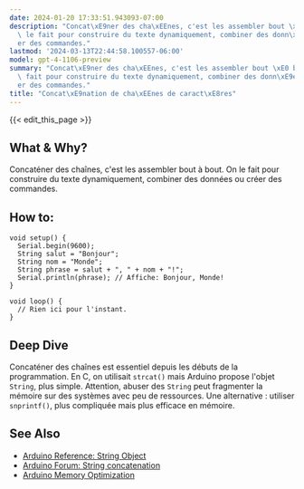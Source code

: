 ```yaml
---
date: 2024-01-20 17:33:51.943093-07:00
description: "Concat\xE9ner des cha\xEEnes, c'est les assembler bout \xE0 bout. On\
  \ le fait pour construire du texte dynamiquement, combiner des donn\xE9es ou cr\xE9\
  er des commandes."
lastmod: '2024-03-13T22:44:58.100557-06:00'
model: gpt-4-1106-preview
summary: "Concat\xE9ner des cha\xEEnes, c'est les assembler bout \xE0 bout. On le\
  \ fait pour construire du texte dynamiquement, combiner des donn\xE9es ou cr\xE9\
  er des commandes."
title: "Concat\xE9nation de cha\xEEnes de caract\xE8res"
---
```


{{< edit_this_page >}}

## What & Why?
Concaténer des chaînes, c'est les assembler bout à bout. On le fait pour construire du texte dynamiquement, combiner des données ou créer des commandes.

## How to:
```Arduino
void setup() {
  Serial.begin(9600);
  String salut = "Bonjour";
  String nom = "Monde";
  String phrase = salut + ", " + nom + "!";
  Serial.println(phrase); // Affiche: Bonjour, Monde!
}

void loop() {
  // Rien ici pour l'instant.
}
```

## Deep Dive
Concaténer des chaînes est essentiel depuis les débuts de la programmation. En C, on utilisait `strcat()` mais Arduino propose l'objet `String`, plus simple. Attention, abuser des `String` peut fragmenter la mémoire sur des systèmes avec peu de ressources. Une alternative : utiliser `snprintf()`, plus compliquée mais plus efficace en mémoire.

## See Also
- [Arduino Reference: String Object](https://www.arduino.cc/reference/en/language/variables/data-types/stringobject/)
- [Arduino Forum: String concatenation](https://forum.arduino.cc/index.php?topic=396450)
- [Arduino Memory Optimization](https://www.arduino.cc/en/Tutorial/Memory)
